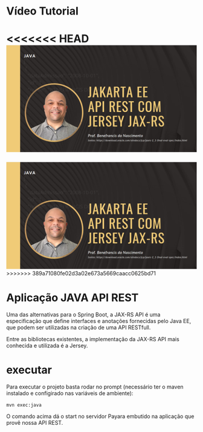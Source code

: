 # Vídeo Tutorial


<<<<<<< HEAD
	<a href="https://youtu.be/34m9sxzYQys" target="_blank">
	  <img src="./documentos/imagens/capa.png">
	</a>
=======
<a href="https://agua.mpf.mp.br" target="_blank">
  <img src="./documentos/imagens/capa.png">
</a>
>>>>>>> 389a71080fe02d3a02e673a5669caacc0625bd71


# Aplicação JAVA API REST

Uma das alternativas para o Spring Boot, a JAX-RS API é uma especificação que define interfaces e anotações fornecidas pelo Java EE, que podem ser utilizadas na criação de uma API RESTfull.

Entre as bibliotecas existentes, a  implementação da JAX-RS API mais conhecida e utilizada é a Jersey.

  
# executar
Para executar o projeto basta rodar no prompt (necessário ter o maven instalado e configirado nas variáveis de ambiente):

	mvn exec:java

O comando acima dá o start no servidor Payara embutido na aplicação que provê nossa API REST.


